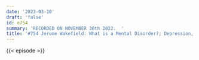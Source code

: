 ```yaml
---
date: '2023-03-10'
draft: 'false'
id: e754
summary: 'RECORDED ON NOVEMBER 30th 2022.  '
title: '#754 Jerome Wakefield: What is a Mental Disorder?; Depression, and Anxiety'
---
```

{{< episode >}}
